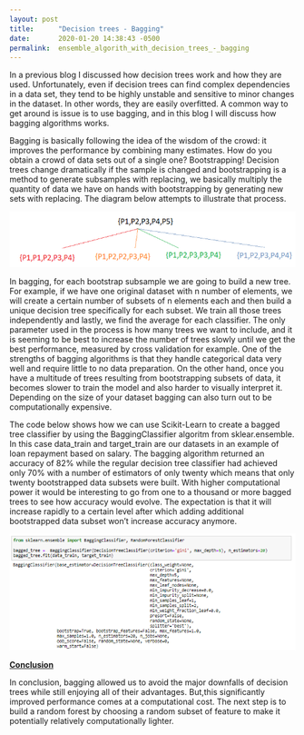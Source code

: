```yaml
---
layout: post
title:      "Decision trees - Bagging"
date:       2020-01-20 14:38:43 -0500
permalink:  ensemble_algorith_with_decision_trees_-_bagging
---
```



In a previous blog I discussed how decision trees work and how they are used. Unfortunately, even if decision trees can find complex dependencies in a data set, they tend to be highly unstable and sensitive to minor changes in the dataset. In other words, they are easily overfitted. A common way to get around is issue is to use bagging, and in this blog I will discuss how bagging algorithms works.  

Bagging is basically following the idea of the wisdom of the crowd: it improves the performance by combining many estimates. How do you obtain a crowd of data sets out of a single one? Bootstrapping! Decision trees change dramatically if the sample is changed and bootstrapping is a method to generate subsamples with replacing, we basically multiply the quantity of data we have on hands with bootstrapping by generating new sets with replacing. The diagram below attempts to illustrate that process.

![](img/94.png)

In bagging, for each bootstrap subsample we are going to build a new tree. For example, if we have one original dataset with n number of elements, we will create a certain number of subsets of n elements each and then build a unique decision tree specifically for each subset. We train all those trees independently and lastly, we find the average for each classifier. The only parameter used in the process is how many trees we want to include, and it is seeming to be best to increase the number of trees slowly until we get the best performance, measured by cross validation for example. One of the strengths of bagging algorithms is that they handle categorical data very well and require little to no data preparation. On the other hand, once you have a multitude of trees resulting from bootstrapping subsets of data, it becomes slower to train the model and also harder to visually interpret it. Depending on the size of your dataset bagging can also turn out to be computationally expensive. 

The code below shows how we can use Scikit-Learn to create a bagged tree classifier by using the BaggingClassifier algoritm from sklear.ensemble. In this case data_train and target_train are our datasets in an example of loan repayment based on salary. The bagging algorithm returned an accuracy of 82% while the regular decision tree classifier had achieved only 70% with a number of estimators of only twenty which means that only twenty bootstrapped data subsets were built. With higher computational power it would be interesting to go from one to a thousand or more bagged trees to see how accuracy would evolve. The expectation is that it will increase rapidly to a certain level after which adding additional bootstrapped data subset won’t increase accuracy anymore. 

![](img/95.png)

<b><u>Conclusion</u></b>

In conclusion, bagging allowed us to avoid the major downfalls of decision trees while still enjoying all of their advantages. But,this significantly improved performance comes at a computational cost. The next step is to build a random forest by choosing a random subset of feature to make it potentially relatively computationally lighter.

